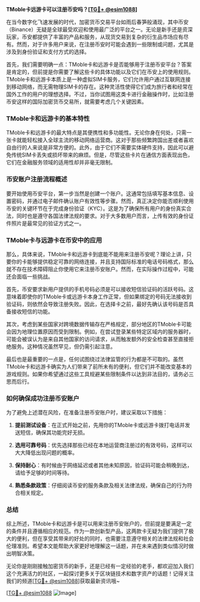 **TMoble卡远游卡可以注册币安吗？[[TG💪+ @esim1088](https://t.me/s/esim1088)]**

在当今数字化飞速发展的时代，加密货币交易平台如雨后春笋般涌现，其中币安（Binance）无疑是全球最受欢迎和使用最广泛的平台之一。无论是新手还是资深玩家，币安都提供了丰富的产品和服务，从现货交易到复杂的衍生品市场应有尽有。然而，对于许多用户来说，在注册币安时可能会遇到一些限制或问题，尤其是涉及到身份验证和支付方式的选择。

首先，我们需要明确一点：TMoble卡和远游卡是否能够用于注册币安平台？答案是肯定的，但前提是你需要了解这些卡的具体功能以及它们在币安上的使用规则。TMoble卡和远游卡本质上是一种虚拟SIM卡服务，它们允许用户通过互联网连接到移动网络，而无需物理SIM卡的存在。这种灵活性使得它们成为旅行者和经常在国外工作的用户的理想选择。不过，当你试图用这类卡进行金融操作时，比如注册币安这样的国际加密货币交易所，就需要考虑几个关键因素。

### **TMoble卡和远游卡的基本特性**

TMoble卡和远游卡的最大特点是其便携性和多功能性。无论你身在何处，只需一张卡就能轻松接入全球主流的移动网络运营商。这对于那些频繁跨国出差或者喜欢自由行的人来说是非常方便的。此外，由于它们不需要实体硬件支持，因此可以避免传统SIM卡丢失或损坏带来的麻烦。但是，尽管这些卡片在通信方面表现出色，它们在金融服务领域的适用性却并非毫无限制。

### **币安账户注册流程概述**

要开始使用币安平台，第一步当然是创建一个账户。这通常包括填写基本信息、设置密码，并通过电子邮件确认账户有效性等步骤。然而，真正决定你能否顺利使用币安的关键环节在于完成身份验证（KYC）。这是为了确保所有用户的身份真实合法，同时也是遵守各国法律法规的要求。对于大多数用户而言，上传有效的身份证件照片是最常见的验证方式之一。

### **TMoble卡与远游卡在币安中的应用**

那么，具体来说，TMoble卡和远游卡到底能不能用来注册币安呢？理论上讲，只要你的卡能够提供稳定可靠的网络连接，并且支持国际标准的电话号码格式，那么就不存在技术障碍阻止你使用它来注册币安账户。然而，在实际操作过程中，可能还会面临一些挑战。

首先，币安要求新用户提供的手机号码必须是可以接收短信验证码的活跃号码。这意味着即使你的TMoble卡或远游卡本身工作正常，但如果绑定的号码无法接收到验证码，则依然会导致注册失败。因此，在选择卡之前，最好先确认该号码是否具备接收短信的功能。

其次，考虑到某些国家对跨境数据传输存在严格规定，部分地区的TMoble卡可能会因为地理位置原因而受到限制。例如，在尝试登录某些特定区域内的服务器时，可能会被误认为是来自其他国家的访问请求，从而触发额外的安全检查甚至直接拒绝服务。这种情况虽然罕见，但仍需引起注意。

最后也是最重要的一点是，任何试图绕过法律监管的行为都是不可取的。虽然TMoble卡和远游卡确实为人们带来了前所未有的便利，但它们并不能改变基本的游戏规则。如果你希望通过这些工具规避某些限制条件以达到非法目的，请务必三思而后行。

### **如何确保成功注册币安账户**

为了避免上述潜在风险，在准备注册币安账户时，建议采取以下措施：

1. **提前测试设备**：在正式开始之前，先用你的TMoble卡或远游卡拨打电话并发送短信，确保其功能完好无损。
   
2. **选用可靠号码**：优先选择那些已经在本地运营商注册过的有效号码，这样可以大大降低出现问题的概率。

3. **保持耐心**：有时候由于网络延迟或者其他未知原因，验证码可能会稍晚到达，请给予足够的时间等待。

4. **熟悉条款政策**：仔细阅读币安的服务条款及相关法律法规，确保自己的行为符合相关规定。

### **总结**

综上所述，TMoble卡和远游卡是可以用来注册币安账户的，但前提是要满足一定的条件并且遵循相应的规范。作为一款创新型产品，这两款卡无疑为我们提供了极大的便利，但在享受其带来的好处的同时，也需要注意遵守相关的法律法规和社会伦理准则。希望本文能帮助大家更好地理解这一话题，并在未来遇到类似情况时做出明智决策。

无论你是刚刚接触加密货币的新手，还是已经有一定经验的老手，都欢迎加入我们这个充满活力的社区，一起探讨更多关于区块链技术和数字资产的话题！记得关注我们的频道[[TG💪+ @esim1088](https://t.me/s/esim1088)]获取最新资讯哦~

[[TG💪+ @esim1088](https://t.me/s/esim1088) ![Image](https://i.postimg.cc/4NQfJmqS/Snipaste-2025-05-13-00-14-12.png)]